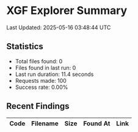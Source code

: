 # XGF Explorer Summary

Last Updated: 2025-05-16 03:48:44 UTC

## Statistics
- Total files found: 0
- Files found in last run: 0
- Last run duration: 11.4 seconds
- Requests made: 100
- Success rate: 0.00%

## Recent Findings
| Code | Filename | Size | Found At | Link |
|------|----------|------|----------|------|

